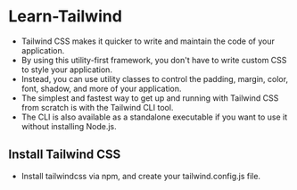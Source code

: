 # Learn-Tailwind
- Tailwind CSS makes it quicker to write and maintain the code of your application. 
- By using this utility-first framework, you don't have to write custom CSS to style your application. 
- Instead, you can use utility classes to control the padding, margin, color, font, shadow, and more of your application.
- The simplest and fastest way to get up and running with Tailwind CSS from scratch is with the Tailwind CLI tool. 
- The CLI is also available as a standalone executable if you want to use it without installing Node.js.
## Install Tailwind CSS
- Install tailwindcss via npm, and create your tailwind.config.js file.
